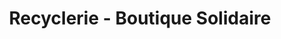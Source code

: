 ---
title: "Recyclerie - Boutique Solidaire"
url: /huby-saint-leu/recyclerie-boutique-solidaire/
shop: charité
---